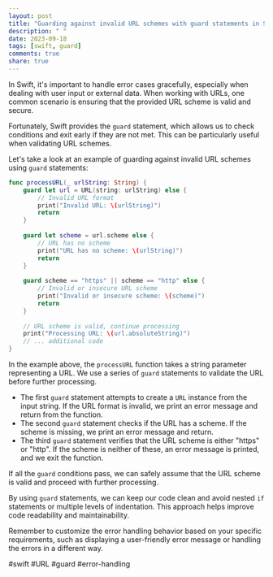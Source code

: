 ```yaml
---
layout: post
title: "Guarding against invalid URL schemes with guard statements in Swift"
description: " "
date: 2023-09-18
tags: [swift, guard]
comments: true
share: true
---
```


In Swift, it's important to handle error cases gracefully, especially when dealing with user input or external data. When working with URLs, one common scenario is ensuring that the provided URL scheme is valid and secure.

Fortunately, Swift provides the `guard` statement, which allows us to check conditions and exit early if they are not met. This can be particularly useful when validating URL schemes.

Let's take a look at an example of guarding against invalid URL schemes using `guard` statements:

```swift
func processURL(_ urlString: String) {
    guard let url = URL(string: urlString) else {
        // Invalid URL format
        print("Invalid URL: \(urlString)")
        return
    }
    
    guard let scheme = url.scheme else {
        // URL has no scheme
        print("URL has no scheme: \(urlString)")
        return
    }
    
    guard scheme == "https" || scheme == "http" else {
        // Invalid or insecure URL scheme
        print("Invalid or insecure scheme: \(scheme)")
        return
    }
    
    // URL scheme is valid, continue processing
    print("Processing URL: \(url.absoluteString)")
    // ... additional code
}
```

In the example above, the `processURL` function takes a string parameter representing a URL. We use a series of `guard` statements to validate the URL before further processing.

- The first `guard` statement attempts to create a `URL` instance from the input string. If the URL format is invalid, we print an error message and return from the function.
- The second `guard` statement checks if the URL has a scheme. If the scheme is missing, we print an error message and return.
- The third `guard` statement verifies that the URL scheme is either "https" or "http". If the scheme is neither of these, an error message is printed, and we exit the function.

If all the `guard` conditions pass, we can safely assume that the URL scheme is valid and proceed with further processing.

By using `guard` statements, we can keep our code clean and avoid nested `if` statements or multiple levels of indentation. This approach helps improve code readability and maintainability.

Remember to customize the error handling behavior based on your specific requirements, such as displaying a user-friendly error message or handling the errors in a different way.

#swift #URL #guard #error-handling